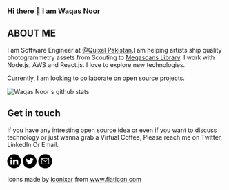 ### Hi there 👋 I am Waqas Noor

## ABOUT ME

I am Software Engineer at [@Quixel Pakistan](https://github.com/Quixel).I am helping artists ship quality photogrammetry assets from Scouting to [Megascans Library](https://megascans.se/). I work with Node.js, AWS and React.js. I love to explore new technologies.

Currently, I am looking to collaborate on open source projects.

![Waqas Noor's github stats](https://github-readme-stats.vercel.app/api?username=waqasnoor)

## Get in touch

If you have any intresting open source idea or even if you want to discuss technology or just wanna grab a Virtual Coffee, Please reach me on Twitter, LinkedIn Or Email.

<a href="https://www.linkedin.com/in/waqas-noor" target="_blank"><img src="/icons/linkedin.svg" height="32" width="32" /></a>
<a href="https://twitter.com/waqasnyousafzai" target="_blank"><img src="/icons/twitter.svg" height="32" width="32" /></a>
<a href="mailto:waqasn2c@gmail.com" target="_blank"><img src="/icons/email.svg" height="32" width="32" /></a>

Icons made by <a href="https://www.flaticon.com/authors/iconixar" title="iconixar">iconixar</a> from <a href="https://www.flaticon.com/" title="Flaticon"> www.flaticon.com</a>

<!--
**waqasnoor/waqasnoor** is a ✨ _special_ ✨ repository because its `README.md` (this file) appears on your GitHub profile.

Here are some ideas to get you started:

- 🔭 I’m currently working on ...
- 🌱 I’m currently learning ...
- 👯 I’m looking to collaborate on ...
- 🤔 I’m looking for help with ...
- 💬 Ask me about ...
- 📫 How to reach me: ...
- 😄 Pronouns: ...
- ⚡ Fun fact: ...
-->
